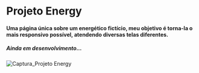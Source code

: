 <h1>Projeto Energy</h1>
<h4>Uma página única sobre um energético fictício, meu objetivo é torna-la o mais responsivo possível, atendendo diversas telas diferentes.</h4>
<h5>Ainda em desenvolvimento...</h5>

![Captura_Projeto Energy](https://user-images.githubusercontent.com/104167056/168644697-19143afa-e86c-4d6b-bc9e-285b76a46346.png)
